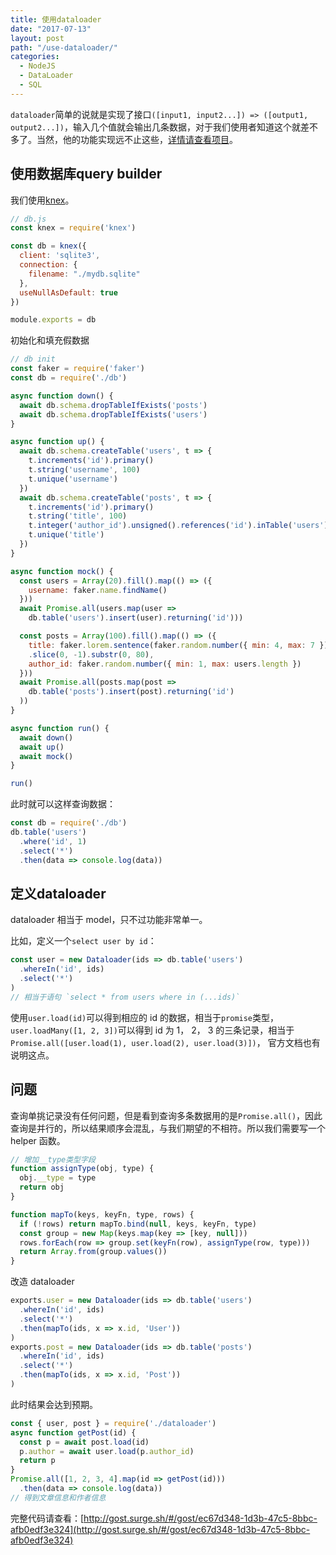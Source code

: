 ```yaml
---
title: 使用dataloader
date: "2017-07-13"
layout: post
path: "/use-dataloader/"
categories:
  - NodeJS
  - DataLoader
  - SQL
---
```


`dataloader`简单的说就是实现了接口`([input1, input2...]) => ([output1, output2...])`，输入几个值就会输出几条数据，对于我们使用者知道这个就差不多了。当然，他的功能实现远不止这些，[详情请查看项目](https://github.com/facebook/dataloader)。

<!--more-->

## 使用数据库query builder

我们使用[knex](https://github.com/tgriesser/knex)。
```js
// db.js
const knex = require('knex')

const db = knex({
  client: 'sqlite3',
  connection: {
    filename: "./mydb.sqlite"
  },
  useNullAsDefault: true
})

module.exports = db
```
初始化和填充假数据
```js
// db init
const faker = require('faker')
const db = require('./db')

async function down() {
  await db.schema.dropTableIfExists('posts')
  await db.schema.dropTableIfExists('users')
}

async function up() {
  await db.schema.createTable('users', t => {
    t.increments('id').primary()
    t.string('username', 100)
    t.unique('username')
  })
  await db.schema.createTable('posts', t => {
    t.increments('id').primary()
    t.string('title', 100)
    t.integer('author_id').unsigned().references('id').inTable('users').onDelete('CASCADE').onUpdate('CASCADE')
    t.unique('title')
  })
}

async function mock() {
  const users = Array(20).fill().map(() => ({
    username: faker.name.findName()
  }))
  await Promise.all(users.map(user =>
    db.table('users').insert(user).returning('id')))

  const posts = Array(100).fill().map(() => ({
    title: faker.lorem.sentence(faker.random.number({ min: 4, max: 7 }))
    .slice(0, -1).substr(0, 80),
    author_id: faker.random.number({ min: 1, max: users.length })
  }))
  await Promise.all(posts.map(post =>
    db.table('posts').insert(post).returning('id')
  ))
}

async function run() {
  await down()
  await up()
  await mock()
}

run()
```

此时就可以这样查询数据：
```js
const db = require('./db')
db.table('users')
  .where('id', 1)
  .select('*')
  .then(data => console.log(data))
```

## 定义dataloader

dataloader 相当于 model，只不过功能非常单一。

比如，定义一个`select user by id`：
```js
const user = new Dataloader(ids => db.table('users')
  .whereIn('id', ids)
  .select('*')
)
// 相当于语句 `select * from users where in (...ids)`
```
使用`user.load(id)`可以得到相应的 id 的数据，相当于`promise`类型， `user.loadMany([1, 2, 3])`可以得到 id 为 1， 2， 3 的三条记录，相当于`Promise.all([user.load(1), user.load(2), user.load(3)])`， 官方文档也有说明这点。

## 问题

查询单挑记录没有任何问题，但是看到查询多条数据用的是`Promise.all()`，因此查询是并行的，所以结果顺序会混乱，与我们期望的不相符。所以我们需要写一个 helper 函数。
```js
// 增加__type类型字段
function assignType(obj, type) {
  obj.__type = type
  return obj
}

function mapTo(keys, keyFn, type, rows) {
  if (!rows) return mapTo.bind(null, keys, keyFn, type)
  const group = new Map(keys.map(key => [key, null]))
  rows.forEach(row => group.set(keyFn(row), assignType(row, type)))
  return Array.from(group.values())
}
```
改造 dataloader
```js
exports.user = new Dataloader(ids => db.table('users')
  .whereIn('id', ids)
  .select('*')
  .then(mapTo(ids, x => x.id, 'User'))
)
exports.post = new Dataloader(ids => db.table('posts')
  .whereIn('id', ids)
  .select('*')
  .then(mapTo(ids, x => x.id, 'Post'))
)
```
此时结果会达到预期。
```js
const { user, post } = require('./dataloader')
async function getPost(id) {
  const p = await post.load(id)
  p.author = await user.load(p.author_id)
  return p
}
Promise.all([1, 2, 3, 4].map(id => getPost(id)))
  .then(data => console.log(data))
// 得到文章信息和作者信息
```
完整代码请查看：[http://gost.surge.sh/#/gost/ec67d348-1d3b-47c5-8bbc-afb0edf3e324](http://gost.surge.sh/#/gost/ec67d348-1d3b-47c5-8bbc-afb0edf3e324)
